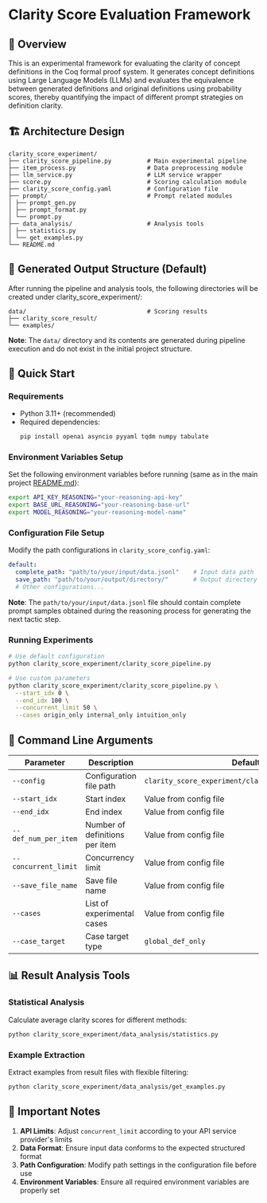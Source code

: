 # Clarity Score Evaluation Framework

## 📖 Overview

This is an experimental framework for evaluating the clarity of concept definitions in the Coq formal proof system. It generates concept definitions using Large Language Models (LLMs) and evaluates the equivalence between generated definitions and original definitions using probability scores, thereby quantifying the impact of different prompt strategies on definition clarity.

## 🏗️ Architecture Design
```
clarity_score_experiment/
├── clarity_score_pipeline.py          # Main experimental pipeline
├── item_process.py                    # Data preprocessing module
├── llm_service.py                     # LLM service wrapper
├── score.py                           # Scoring calculation module
├── clarity_score_config.yaml          # Configuration file
├── prompt/                            # Prompt related modules
│ ├── prompt_gen.py            
│ ├── prompt_format.py         
│ └── prompt.py                
├── data_analysis/                     # Analysis tools
│ ├── statistics.py                 
│ └── get_examples.py 
└── README.md
```

## 📁 Generated Output Structure (Default)

After running the pipeline and analysis tools, the following directories will be created under clarity_score_experiment/:

```
data/                                  # Scoring results
├── clarity_score_result/
└── examples/
```

**Note**: The `data/` directory and its contents are generated during pipeline execution and do not exist in the initial project structure.

## 🚀 Quick Start

### Requirements

- Python 3.11+ (recommended)
- Required dependencies:
  ```bash
  pip install openai asyncio pyyaml tqdm numpy tabulate
  ```

### Environment Variables Setup

Set the following environment variables before running (same as in the main project [README.md](../../README.md#step-2-set-environment-variables)):

```bash
export API_KEY_REASONING="your-reasoning-api-key"
export BASE_URL_REASONING="your-reasoning-base-url"  
export MODEL_REASONING="your-reasoning-model-name"
```

### Configuration File Setup

Modify the path configurations in `clarity_score_config.yaml`:

```yaml
default:
  complete_path: "path/to/your/input/data.jsonl"    # Input data path
  save_path: "path/to/your/output/directory/"       # Output directory
  # Other configurations...
```
**Note**: The `path/to/your/input/data.jsonl` file should contain complete prompt samples obtained during the reasoning process for generating the next tactic step.

### Running Experiments

```bash
# Use default configuration
python clarity_score_experiment/clarity_score_pipeline.py

# Use custom parameters
python clarity_score_experiment/clarity_score_pipeline.py \
  --start_idx 0 \
  --end_idx 100 \
  --concurrent_limit 50 \
  --cases origin_only internal_only intuition_only
```

## 🔧 Command Line Arguments

| Parameter | Description | Default |
|-----------|-------------|---------|
| `--config` | Configuration file path | `clarity_score_experiment/clarity_score_config.yaml` |
| `--start_idx` | Start index | Value from config file |
| `--end_idx` | End index | Value from config file |
| `--def_num_per_item` | Number of definitions per item | Value from config file |
| `--concurrent_limit` | Concurrency limit | Value from config file |
| `--save_file_name` | Save file name | Value from config file |
| `--cases` | List of experimental cases | Value from config file |
| `--case_target` | Case target type | `global_def_only` |

## 📊 Result Analysis Tools

### Statistical Analysis

Calculate average clarity scores for different methods:

```bash
python clarity_score_experiment/data_analysis/statistics.py
```

### Example Extraction

Extract examples from result files with flexible filtering:

```bash
python clarity_score_experiment/data_analysis/get_examples.py
```

## 🚨 Important Notes

1. **API Limits**: Adjust `concurrent_limit` according to your API service provider's limits
2. **Data Format**: Ensure input data conforms to the expected structured format
3. **Path Configuration**: Modify path settings in the configuration file before use
4. **Environment Variables**: Ensure all required environment variables are properly set